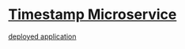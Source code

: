 # [Timestamp Microservice](https://www.freecodecamp.org/learn/apis-and-microservices/apis-and-microservices-projects/timestamp-microservice)

[deployed application](https://hanny21-timestamp-microservice.herokuapp.com/)
